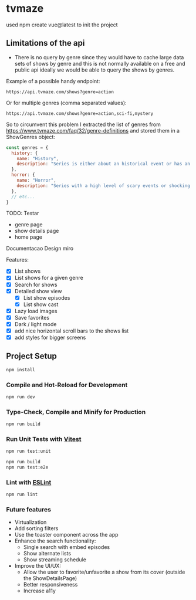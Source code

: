 # tvmaze

used npm create vue@latest to init the project

## Limitations of the api

- There is no query by genre since they would have to cache large data sets of shows by genre and this is not normally available on a free and public api
  ideally we would be able to query the shows by genres.

Example of a possible handy endpoint:

```text
https://api.tvmaze.com/shows?genre=action
```

Or for multiple genres (comma separated values):

```text
https://api.tvmaze.com/shows?genre=action,sci-fi,mystery
```

So to circumvent this problem I extracted the list of genres from https://www.tvmaze.com/faq/32/genre-definitions and stored them in a ShowGenres object:

```js
const genres = {
  history: {
    name: "History",
    description: "Series is either about an historical event or has an historical setting.",
  },
  horror: {
    name: "Horror",
    description: "Series with a high level of scary events or shocking content.",
  },
  // etc...
}
```

TODO:
  Testar
  - genre page
  - show details page
  - home page

Documentacao
Design miro

Features:

- [X] List shows
- [X] List shows for a given genre
- [X] Search for shows
- [X] Detailed show view
  - [X] List show episodes
  - [X] List show cast
- [X] Lazy load images
- [X] Save favorites
- [X] Dark / light mode
- [X] add nice horizontal scroll bars to the shows list
- [X] add styles for bigger screens

## Project Setup

```sh
npm install
```

### Compile and Hot-Reload for Development

```sh
npm run dev
```

### Type-Check, Compile and Minify for Production

```sh
npm run build
```

### Run Unit Tests with [Vitest](https://vitest.dev/)

```sh
npm run test:unit
```

```sh
npm run build
npm run test:e2e
```

### Lint with [ESLint](https://eslint.org/)

```sh
npm run lint
```

### Future features

- Virtualization
- Add sorting filters
- Use the toaster component across the app
- Enhance the search functionality:
  - Single search with embed episodes
  - Show alternate lists
  - Show streaming schedule
- Improve the UI/UX:
  - Allow the user to favorite/unfavorite a show from its cover (outside the ShowDetailsPage)
  - Better responsiveness
  - Increase a11y
